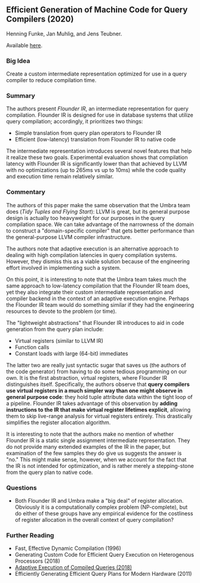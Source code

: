 ## Efficient Generation of Machine Code for Query Compilers (2020)

Henning Funke, Jan Muhlig, and Jens Teubner.

Available [here](http://dbis.cs.tu-dortmund.de/cms/de/publications/2020/x64jit/damon2020-submission.pdf).

### Big Idea

Create a custom intermediate representation optimized for use in a query compiler to reduce compilation time.

### Summary

The authors present _Flounder IR_, an intermediate representation for query compilation. Flounder IR is designed for use in database systems that utilize query compilation; accordingly, it prioritizes two things:
- Simple translation from query plan operators to Flounder IR
- Efficient (low-latency) translation from Flounder IR to native code

The intermediate representation introduces several novel features that help it realize these two goals. Experimental evaluation shows that compilation latency with Flounder IR is significantly lower than that achieved by LLVM with no optimizations (up to 265ms vs up to 10ms) while the code quality and execution time remain relatively similar.

### Commentary

The authors of this paper make the same observation that the Umbra team does (_Tidy Tuples and Flying Start_): LLVM is great, but its general purpose design is actually too heavyweight for our purposes in the query compilation space. We can take advantage of the narrowness of the domain to construct a "domain-specific compiler" that gets better performance than the general-purpose LLVM compiler infrastructure.

The authors note that adaptive execution is an alternative approach to dealing with high compilation latencies in query compilation systems. However, they dismiss this as a viable solution because of the engineering effort involved in implementing such a system.

On this point, it is interesting to note that the Umbra team takes much the same approach to low-latency compilation that the Flounder IR team does, yet they also integrate their custom intermediate representation and compiler backend in the context of an adaptive execution engine. Perhaps the Flounder IR team would do something similar if they had the engineering resources to devote to the problem (or time).

The "lightweight abstractions" that Flounder IR introduces to aid in code generation from the query plan include:
- Virtual registers (similar to LLVM IR)
- Function calls
- Constant loads with large (64-bit) immediates

The latter two are really just syntactic sugar that saves us (the authors of the code generator) from having to do some tedious programming on our own. It is the first abstraction, virtual registers, where Flounder IR distinguishes itself. Specifically, the authors observe that **query compilers use virtual registers in a much simpler way than one might observe in general purpose code**: they hold tuple attribute data within the tight loop of a pipeline. Flounder IR takes advantage of this observation by **adding instructions to the IR that make virtual register lifetimes explicit**, allowing them to skip live-range analysis for virtual registers entirely. This drastically simplifies the register allocation algorithm.

It is interesting to note that the authors make no mention of whether Flounder IR is a static single assignment intermediate representation. They do not provide many extended examples of the IR in the paper, but examination of the few samples they do give us suggests the answer is "no." This might make sense, however, when we account for the fact that the IR is not intended for optimization, and is rather merely a stepping-stone from the query plan to native code. 

### Questions

- Both Flounder IR and Umbra make a "big deal" of register allocation. Obviously it is a computationally complex problem (NP-complete), but do either of these groups have any empirical evidence for the costliness of register allocation in the overall context of query compilation?

### Further Reading

- Fast, Effective Dynamic Compilation (1996)
- Generating Custom Code for Efficient Query Execution on Heterogenous Processors (2018)
- [Adaptive Execution of Compiled Queries (2018)](AdaptiveExecutionCompiledQueries.md)
- Efficiently Generating Efficient Query Plans for Modern Hardware (2011)
